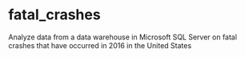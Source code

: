 # fatal_crashes
Analyze data from a data warehouse in Microsoft SQL Server on fatal crashes that have occurred in 2016 in the United States
